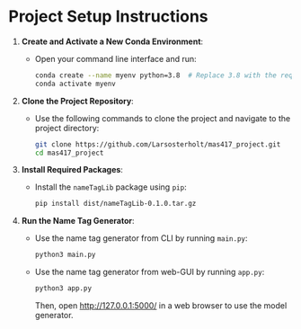# Project Setup Instructions

1. **Create and Activate a New Conda Environment**:
   - Open your command line interface and run:
     ```bash
     conda create --name myenv python=3.8  # Replace 3.8 with the required Python version
     conda activate myenv
     ```

2. **Clone the Project Repository**:
   - Use the following commands to clone the project and navigate to the project directory:
     ```bash
     git clone https://github.com/Larsosterholt/mas417_project.git
     cd mas417_project
     ```

3. **Install Required Packages**:
   - Install the `nameTagLib` package using `pip`:
     ```bash
     pip install dist/nameTagLib-0.1.0.tar.gz
     ```

4. **Run the Name Tag Generator**:
   - Use the name tag generator from CLI by running `main.py`:
     ```bash
     python3 main.py
     ```
   - Use the name tag generator from web-GUI by running `app.py`:
     ```bash
     python3 app.py
     ```
     Then, open http://127.0.0.1:5000/ in a web browser to use the model generator.
